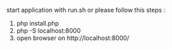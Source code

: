 
start application with run.sh or please follow this steps :
1. php install.php
2. php -S localhost:8000
3. open browser on http://localhost:8000/
